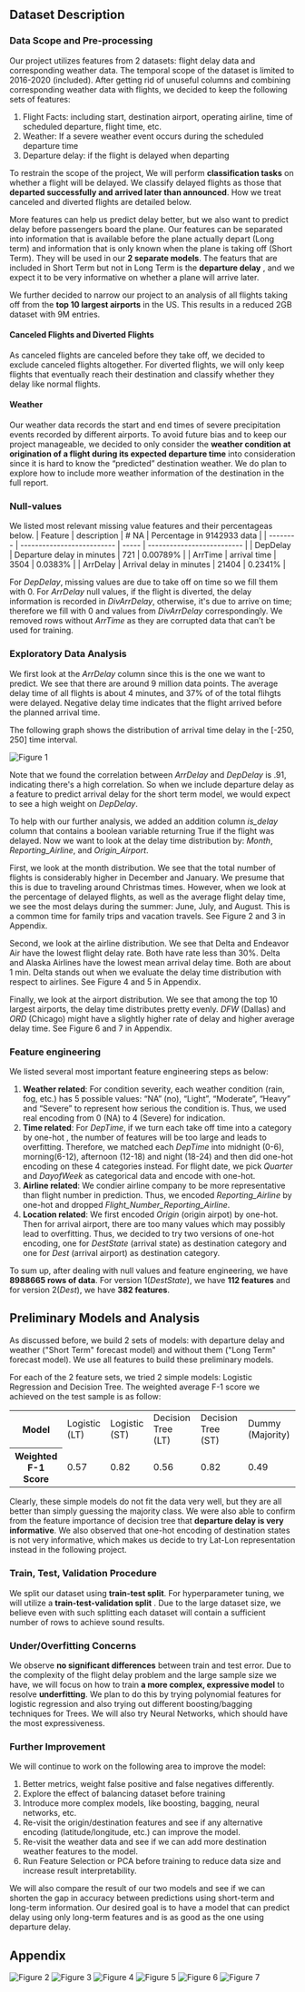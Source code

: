 ## Dataset Description
### Data Scope and Pre-processing
Our project utilizes features from 2 datasets: flight delay data and corresponding weather data. The temporal scope of the dataset is limited to 2016-2020 (included). After getting rid of unuseful columns and combining corresponding weather data with flights, we decided to keep the following sets of features: 
1. Flight Facts: including start, destination airport, operating airline, time of scheduled departure, flight time, etc. 
2. Weather: If a severe weather event occurs during the scheduled departure time
3. Departure delay: if the flight is delayed when departing

To restrain the scope of the project, We will perform **classification tasks** on whether a flight will be delayed. We classify delayed flights as those that **departed successfully and arrived later than announced**. How we treat canceled and diverted flights are detailed below. 

More features can help us predict delay better, but we also want to predict delay before passengers board the plane. Our features can be separated into information that is available before the plane actually depart (Long term) and information that is only known when the plane is taking off (Short Term). They will be used in our **2 separate models**. The featurs that are included in Short Term but not in Long Term is the **departure delay** , and we expect it to be very informative on whether a plane will arrive later.

We further decided to narrow our project to an analysis of all flights taking off from the **top 10 largest airports** in the US. This results in a reduced 2GB dataset with 9M entries.

#### Canceled Flights and Diverted Flights
 As canceled flights are canceled before they take off, we decided to exclude canceled flights altogether. For diverted flights, we will only keep flights that eventually reach their destination and classify whether they delay like normal flights.

#### Weather
Our weather data records the start and end times of severe precipitation events recorded by different airports. To avoid future bias and to keep our project manageable, we decided to only consider the **weather condition at origination of a flight during its expected departure time** into consideration since it is hard to know the “predicted” destination weather. We do plan to explore how to include more weather information of the destination in the full report.

### Null-values
We listed most relevant missing value features and their percentageas below.
| Feature  | description                | # NA  | Percentage in 9142933 data |
| -------- | -------------------------- | ----- | -------------------------- |
| DepDelay | Departure delay in minutes | 721   | 0.00789%                   |
| ArrTime  | arrival time               | 3504  | 0.0383%                    |
| ArrDelay | Arrival delay in minutes   | 21404 | 0.2341%                    |

For *DepDelay*, missing values are due to take off on time so we fill them with 0. For *ArrDelay* null values, if the flight is diverted, the delay information is recorded in *DivArrDelay*, otherwise, it's due to arrive on time; therefore we fill with 0 and values from *DivArrDelay* correspondingly. We removed rows without *ArrTime* as they are corrupted data that can’t be used for training.

### Exploratory Data Analysis
We first look at the *ArrDelay* column since this is the one we want to predict. We see that there are around 9 million data points. The average delay time of all flights is about 4 minutes, and 37% of of the total flihgts were delayed. Negative delay time indicates that the flight arrived before the planned arrival time.

The following graph shows the distribution of arrival time delay in the [-250, 250] time interval.

![Figure 1](./images/img_1.jpg)

Note that we found the correlation between *ArrDelay* and *DepDelay* is .91, indicating there's a high correlation. So when we include departure delay as a feature to predict arrival delay for the short term model, we would expect to see a high weight on *DepDelay*.

To help with our further analysis, we added an addition column *is_delay* column that contains a boolean variable returning True if the flight was delayed. Now we want to look at the delay time distribution by: *Month*, *Reporting_Airline*, and *Origin_Airport*.

First, we look at the month distribution. We see that the total number of flights is considerably higher in December and January. We presume that this is due to traveling around Christmas times. However, when we look at the percentage of delayed flights, as well as the average flight delay time, we see the most delays during the summer: June, July, and August. This is a common time for family trips and vacation travels. See Figure 2 and 3 in Appendix.

Second, we look at the airline distribution. We see that Delta and Endeavor Air have the lowest flight delay rate. Both have rate less than 30%. Delta and Alaska Airlines have the lowest mean arrival delay time. Both are about 1 min. Delta stands out when we evaluate the delay time distribution with respect to airlines. See Figure 4 and 5 in Appendix.

Finally, we look at the airport distribution. We see that among the top 10 largest airports, the delay time distributes pretty evenly. *DFW* (Dallas) and *ORD* (Chicago) might have a slightly higher rate of delay and higher average delay time. See Figure 6 and 7 in Appendix.

### Feature engineering
We listed several most important feature engineering steps as below:

1. **Weather related**: 
For condition severity, each weather condition (rain, fog, etc.) has 5 possible values: “NA” (no), “Light”, “Moderate”, “Heavy” and “Severe” to represent how serious the condition is. Thus, we used real encoding from 0 (NA) to 4 (Severe) for indication.
2. **Time related**:
For *DepTime*, if we turn each take off time into a category by one-hot , the number of features will be too large and leads to overfitting. Therefore, we matched each *DepTime* into midnight (0-6), morning(6-12), afternoon (12-18) and night (18-24) and then did one-hot encoding on these 4 categories instead. For flight date, we pick *Quarter* and *DayofWeek* as categorical data and encode with one-hot.
3. **Airline related**:
We condier airline company to be more representative than flight number in prediction. Thus, we encoded *Reporting_Airline* by one-hot and dropped *Flight_Number_Reporting_Airline*. 
4. **Location related**:
We first encoded *Origin* (origin airpot) by one-hot. Then for arrival airport, there are too many values which may possibly lead to overfitting. Thus, we decided to try two versions of one-hot encoding, one for *DestState* (arrival state) as destination category and one for *Dest* (arrival airport) as destination category.

To sum up, after dealing with null values and feature engineering, we have **8988665 rows of data**. For version 1(*DestState*), we have **112 features** and for version 2(*Dest*), we have **382 features**.

## Preliminary Models and Analysis
As discussed before, we build 2 sets of models: with departure delay and weather ("Short Term" forecast model) and without them ("Long Term" forecast model). We use all features to build these preliminary models.

For each of the 2 feature sets, we tried 2 simple models: Logistic Regression and Decision Tree. The weighted average F-1 score we achieved on the test sample is as follow:
<table>
  <tr>
    <th>Model</th>
    <td>Logistic (LT)</td>
    <td>Logistic (ST)</td>
    <td>Decision Tree (LT)</td>
    <td>Decision Tree (ST)</td>
    <td>Dummy (Majority)</td>
  </tr>
  <tr>
    <th>Weighted F-1 Score</th>
    <td>0.57</td>
    <td>0.82</td>
    <td>0.56</td>
    <td>0.82</td>
    <td>0.49</td>
  </tr>
</table>


Clearly, these simple models do not fit the data very well, but they are all better than simply guessing the majority class. We were also able to confirm from the feature importance of decision tree that **departure delay is very informative**. We also observed that one-hot encoding of destination states is not very informative, which makes us decide to try Lat-Lon representation instead in the following project.

### Train, Test, Validation Procedure
We split our dataset using **train-test split**. For hyperparameter tuning, we will utilize a **train-test-validation split** . Due to the large dataset size, we believe even with such splitting each dataset will contain a sufficient number of rows to achieve sound results.

### Under/Overfitting Concerns
We observe **no significant differences** between train and test error. Due to the complexity of the flight delay problem and the large sample size we have, we will focus on how to train **a more complex, expressive model** to resolve **underfitting**. We plan to do this by trying polynomial features for logistic regression and also trying out different boosting/bagging techniques for Trees. We will also try Neural Networks, which should have the most expressiveness.

### Further Improvement
We will continue to work on the following area to improve the model:
1. Better metrics, weight false positive and false negatives differently.
2. Explore the effect of balancing dataset before training
3. Introduce more complex models, like boosting, bagging, neural networks, etc.
4. Re-visit the origin/destination features and see if any alternative encoding (latitude/longitude, etc.) can improve the model.
5. Re-visit the weather data and see if we can add more destination weather features to the model.
6. Run Feature Selection or PCA before training to reduce data size and increase result interpretability.

We will also compare the result of our two models and see if we can shorten the gap in accuracy between predictions using short-term and long-term information. Our desired goal is to have a model that can predict delay using only long-term features and is as good as the one using departure delay.

## Appendix
![Figure 2](images/img_2.jpg)
![Figure 3](images/img_3.jpg)
![Figure 4](images/img_4.jpg)
![Figure 5](images/img_5.jpg)
![Figure 6](images/img_6.jpg)
![Figure 7](images/img_7.jpg)
